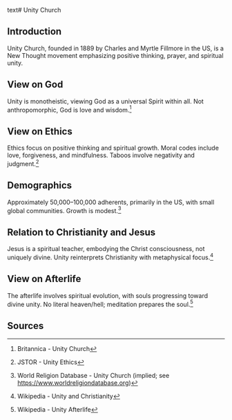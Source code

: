 text# Unity Church
## Introduction
Unity Church, founded in 1889 by Charles and Myrtle Fillmore in the US, is a New Thought movement emphasizing positive thinking, prayer, and spiritual unity.
## View on God
Unity is monotheistic, viewing God as a universal Spirit within all. Not anthropomorphic, God is love and wisdom.[^6]
## View on Ethics
Ethics focus on positive thinking and spiritual growth. Moral codes include love, forgiveness, and mindfulness. Taboos involve negativity and judgment.[^7]
## Demographics
Approximately 50,000–100,000 adherents, primarily in the US, with small global communities. Growth is modest.[^8]
## Relation to Christianity and Jesus
Jesus is a spiritual teacher, embodying the Christ consciousness, not uniquely divine. Unity reinterprets Christianity with metaphysical focus.[^9]
## View on Afterlife
The afterlife involves spiritual evolution, with souls progressing toward divine unity. No literal heaven/hell; meditation prepares the soul.[^10]
## Sources
[^6]: Britannica - Unity Church[](https://www.britannica.com/topic/Unity)
[^7]: JSTOR - Unity Ethics[](https://www.jstor.org/stable/3260770)
[^8]: World Religion Database - Unity Church (implied; see https://www.worldreligiondatabase.org)
[^9]: Wikipedia - Unity and Christianity[](https://en.wikipedia.org/wiki/Unity_Church#Christianity)
[^10]: Wikipedia - Unity Afterlife[](https://en.wikipedia.org/wiki/Unity_Church#Afterlife)
